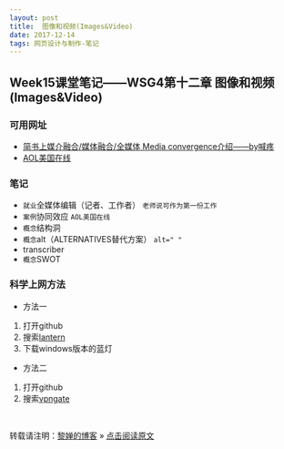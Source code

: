 ```yaml
---
layout: post
title:  图像和视频(Images&Video)
date: 2017-12-14 
tags: 网页设计与制作-笔记
---
```


## Week15课堂笔记——WSG4第十二章 图像和视频(Images&Video)

### 可用网址
- [简书上媒介融合/媒体融合/全媒体 Media convergence介绍——by喊疼](http://www.jianshu.com/p/fa4f07dcb669)
- [AOL美国在线](https://www.aol.com/)

### 笔记
- `就业`全媒体编辑（记者、工作者）
`老师说可作为第一份工作`
- `案例`协同效应
`AOL美国在线`
- `概念`结构洞
- `概念`alt（ALTERNATIVES替代方案）
`alt=" "`
- transcriber
- `概念`SWOT

### 科学上网方法
- 方法一
1. 打开github
2. 搜索[lantern](https://github.com/getlantern/lantern/releases/tag/latest)
3. 下载windows版本的蓝灯

- 方法二
1. 打开github
2. 搜索[vpngate](https://waylau.com/about-vpngate/)

<br>

转载请注明：[黎婵的博客](https://cherrylichan.github.io/) » [点击阅读原文](https://cherrylichan.github.io/2017/12/Week15_图像和视频(Images&Video)/)

